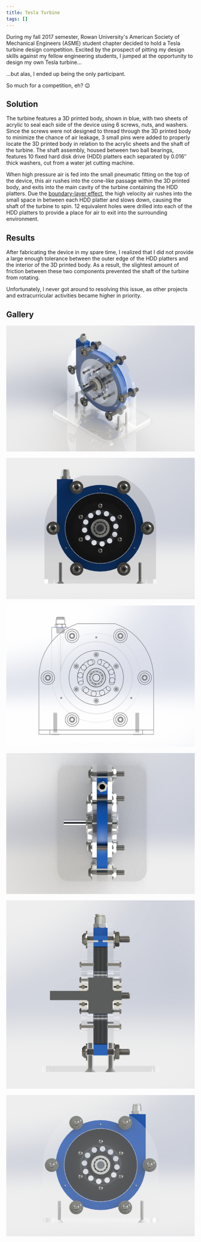 ```yaml
---
title: Tesla Turbine
tags: []
---
```


During my fall 2017 semester, Rowan University's American Society of Mechanical Engineers (ASME) student chapter decided to hold a Tesla turbine design competition. Excited by the prospect of pitting my design skills against my fellow engineering students, I jumped at the opportunity to design my own Tesla turbine…

...but alas, I ended up being the only participant.

So much for a competition, eh? 😉

## Solution
The turbine features a 3D printed body, shown in blue, with two sheets of acrylic to seal each side of the device using 6 screws, nuts, and washers. Since the screws were not designed to thread through the 3D printed body to minimize the chance of air leakage, 3 small pins were added to properly locate the 3D printed body in relation to the acrylic sheets and the shaft of the turbine. The shaft assembly, housed between two ball bearings, features 10 fixed hard disk drive (HDD) platters each separated by 0.016″ thick washers, cut from a water jet cutting machine.

When high pressure air is fed into the small pneumatic fitting on the top of the device, this air rushes into the cone-like passage within the 3D printed body, and exits into the main cavity of the turbine containing the HDD platters. Due the [boundary-layer effect](https://www1.grc.nasa.gov/beginners-guide-to-aeronautics/boundary-layer/), the high velocity air rushes into the small space in between each HDD platter and slows down, causing the shaft of the turbine to spin. 12 equivalent holes were drilled into each of the HDD platters to provide a place for air to exit into the surrounding environment.

## Results
After fabricating the device in my spare time, I realized that I did not provide a large enough tolerance between the outer edge of the HDD platters and the interior of the 3D printed body. As a result, the slightest amount of friction between these two components prevented the shaft of the turbine from rotating.

Unfortunately, I never got around to resolving this issue, as other projects and extracurricular activities became higher in priority.

## Gallery
![CAD Render - Isometric View](tesla-turbine-render-isometric-view.jpg)

![CAD Render - Front View](tesla-turbine-render-front-view.jpg) 

![CAD Render - Front View, Transparent Body](tesla-turbine-cad-front-view-hidden-lines.jpg) 

![CAD Render - Top View](tesla-turbine-render-top-view.jpg)

![CAD Render - Cross-Sectional Side View](tesla-turbine-render-cross-sectional-side-view.jpg) 

![CAD Render - Back View](tesla-turbine-render-back-view.jpg) 